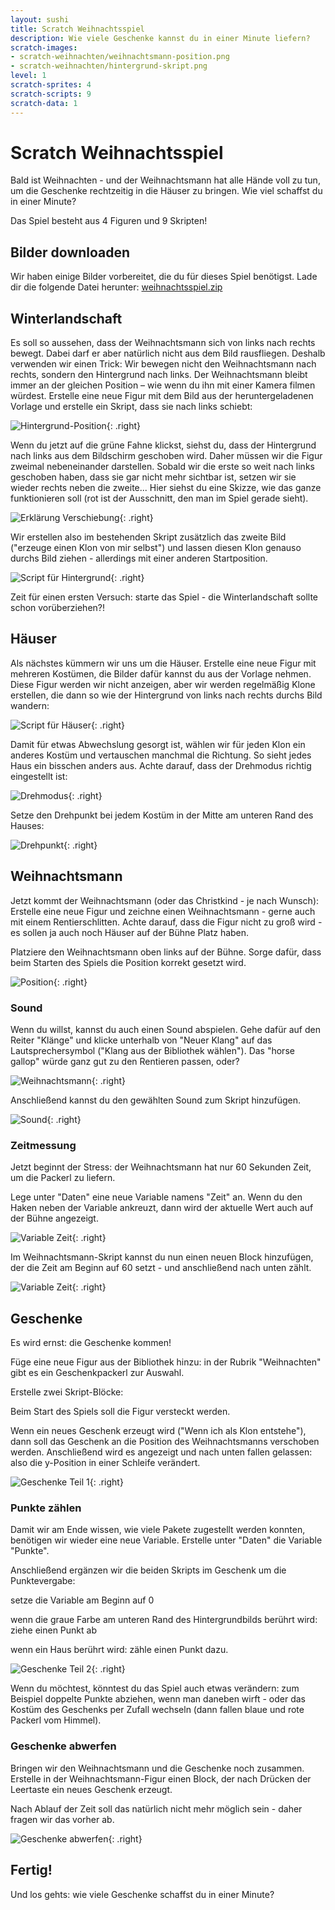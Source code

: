 ```yaml
---
layout: sushi
title: Scratch Weihnachtsspiel
description: Wie viele Geschenke kannst du in einer Minute liefern?
scratch-images:
- scratch-weihnachten/weihnachtsmann-position.png
- scratch-weihnachten/hintergrund-skript.png
level: 1
scratch-sprites: 4
scratch-scripts: 9
scratch-data: 1
---
```


# Scratch Weihnachtsspiel
Bald ist Weihnachten - und der Weihnachtsmann hat alle Hände voll zu tun, um die Geschenke rechtzeitig in die Häuser zu bringen. Wie viel schaffst du in einer Minute?

Das Spiel besteht aus 4 Figuren und 9 Skripten!

## Bilder downloaden

Wir haben einige Bilder vorbereitet, die du für dieses Spiel benötigst. Lade dir die folgende Datei herunter:
[weihnachtsspiel.zip](scratch-weihnachten/Weihnachtsspiel.zip)

## Winterlandschaft

Es soll so aussehen, dass der Weihnachtsmann sich von links nach rechts bewegt. Dabei darf er aber natürlich nicht aus dem Bild rausfliegen. Deshalb verwenden wir einen Trick: Wir bewegen nicht den Weihnachtsmann nach rechts, sondern den Hintergrund nach links. Der Weihnachtsmann bleibt immer an der gleichen Position – wie wenn du ihn mit einer Kamera filmen würdest.
Erstelle eine neue Figur mit dem Bild aus der heruntergeladenen Vorlage und erstelle ein Skript, dass sie nach links schiebt:

![Hintergrund-Position](scratch-weihnachten/hintergrund-position.PNG){: .right}

Wenn du jetzt auf die grüne Fahne klickst, siehst du, dass der Hintergrund nach links aus dem Bildschirm geschoben wird. Daher müssen wir die Figur zweimal nebeneinander darstellen. Sobald wir die erste so weit nach links geschoben haben, dass sie gar nicht mehr sichtbar ist, setzen wir sie wieder rechts neben die zweite... Hier siehst du eine Skizze, wie das ganze funktionieren soll (rot ist der Ausschnitt, den man im Spiel gerade sieht).

![Erklärung Verschiebung](scratch-weihnachten/Hintergrund-Skizze.png){: .right}

Wir erstellen also im bestehenden Skript zusätzlich das zweite Bild ("erzeuge einen Klon von mir selbst") und lassen diesen Klon genauso durchs Bild ziehen - allerdings mit einer anderen Startposition.

![Script für Hintergrund](scratch-weihnachten/hintergrund-script.png){: .right}

Zeit für einen ersten Versuch: starte das Spiel - die Winterlandschaft sollte schon vorüberziehen?!

## Häuser

Als nächstes kümmern wir uns um die Häuser. Erstelle eine neue Figur mit mehreren Kostümen, die Bilder dafür kannst du aus der Vorlage nehmen. Diese Figur werden wir nicht anzeigen, aber wir werden regelmäßig Klone erstellen, die dann so wie der Hintergrund von links nach rechts durchs Bild wandern:

![Script für Häuser](scratch-weihnachten/haus-script.PNG){: .right}

Damit für etwas Abwechslung gesorgt ist, wählen wir für jeden Klon ein anderes Kostüm und vertauschen manchmal die Richtung. So sieht jedes Haus ein bisschen anders aus. Achte darauf, dass der Drehmodus richtig eingestellt ist:

![Drehmodus](scratch-weihnachten/Haus-Drehmodus.png){: .right}

Setze den Drehpunkt bei jedem Kostüm in der Mitte am unteren Rand des Hauses:

![Drehpunkt](scratch-weihnachten/Haus-Drehpunkt.PNG){: .right}

## Weihnachtsmann

Jetzt kommt der Weihnachtsmann (oder das Christkind - je nach Wunsch): Erstelle eine neue Figur und zeichne einen Weihnachtsmann - gerne auch mit einem Rentierschlitten. Achte darauf, dass die Figur nicht zu groß wird - es sollen ja auch noch Häuser auf der Bühne Platz haben.

Platziere den Weihnachtsmann oben links auf der Bühne. Sorge dafür, dass beim Starten des Spiels die Position korrekt gesetzt wird. 

![Position](scratch-weihnachten/weihnachtsmann-position.png){: .right}



### Sound
Wenn du willst, kannst du auch einen Sound abspielen. Gehe dafür auf den Reiter "Klänge" und klicke unterhalb von "Neuer Klang" auf das Lautsprechersymbol ("Klang aus der Bibliothek wählen"). Das "horse gallop" würde ganz gut zu den Rentieren passen, oder?

![Weihnachtsmann](scratch-weihnachten/sound-selection.png){: .right}

Anschließend kannst du den gewählten Sound zum Skript hinzufügen.

![Sound](scratch-weihnachten/sound.png){: .right}

### Zeitmessung

Jetzt beginnt der Stress: der Weihnachtsmann hat nur 60 Sekunden Zeit, um die Packerl zu liefern.

Lege unter "Daten" eine neue Variable namens "Zeit" an. Wenn du den Haken neben der Variable ankreuzt, dann wird der aktuelle Wert auch auf der Bühne angezeigt.

![Variable Zeit](scratch-weihnachten/variable-time.PNG){: .right}

Im Weihnachtsmann-Skript kannst du nun einen neuen Block hinzufügen, der die Zeit am Beginn auf 60 setzt - und anschließend nach unten zählt.

![Variable Zeit](scratch-weihnachten/weihnachtsmann-timeout.PNG){: .right}

## Geschenke

Es wird ernst: die Geschenke kommen!

Füge eine neue Figur aus der Bibliothek hinzu: in der Rubrik "Weihnachten" gibt es ein Geschenkpackerl zur Auswahl.

Erstelle zwei Skript-Blöcke:

Beim Start des Spiels soll die Figur versteckt werden.

Wenn ein neues Geschenk erzeugt wird ("Wenn ich als Klon entstehe"), dann soll das Geschenk an die Position des Weihnachtsmanns verschoben werden. Anschließend wird es angezeigt und nach unten fallen gelassen: also die y-Position in einer Schleife verändert.

![Geschenke Teil 1](scratch-weihnachten/gift-scripts-basic.PNG){: .right}

### Punkte zählen

Damit wir am Ende wissen, wie viele Pakete zugestellt werden konnten, benötigen wir wieder eine neue Variable. Erstelle unter "Daten" die Variable "Punkte".

Anschließend ergänzen wir die beiden Skripts im Geschenk um die Punktevergabe:

setze die Variable am Beginn auf 0

wenn die graue Farbe am unteren Rand des Hintergrundbilds berührt wird: ziehe einen Punkt ab

wenn ein Haus berührt wird: zähle einen Punkt dazu.

![Geschenke Teil 2](scratch-weihnachten/gift-scripts-extended.PNG){: .right}

Wenn du möchtest, könntest du das Spiel auch etwas verändern: zum Beispiel doppelte Punkte abziehen, wenn man daneben wirft - oder das Kostüm des Geschenks per Zufall wechseln (dann fallen blaue und rote Packerl vom Himmel).

### Geschenke abwerfen

Bringen wir den Weihnachtsmann und die Geschenke noch zusammen. Erstelle in der Weihnachtsmann-Figur einen Block, der nach Drücken der Leertaste ein neues Geschenk erzeugt.

Nach Ablauf der Zeit soll das natürlich nicht mehr möglich sein - daher fragen wir das vorher ab.

![Geschenke abwerfen](scratch-weihnachten/create-gift.PNG){: .right}

## Fertig!

Und los gehts: wie viele Geschenke schaffst du in einer Minute?
